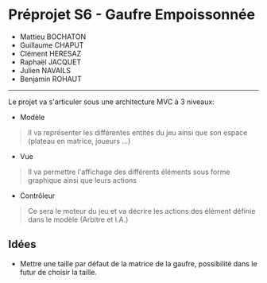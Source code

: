 # Préprojet S6 - Gaufre Empoissonnée

> 
 - Mattieu BOCHATON
 - Guillaume CHAPUT
 - Clément HERESAZ
 - Raphaël JACQUET
 - Julien NAVAILS
 - Benjamin ROHAUT

----------

Le projet va s'articuler sous une architecture MVC à 3 niveaux: 

 - Modèle 
 
> Il va représenter les différentes entités du jeu ainsi que son espace (plateau en matrice, joueurs ...)

 - Vue 


> Il va permettre l'affichage des différents éléments sous forme graphique ainsi que leurs actions

 - Contrôleur
 

> Ce sera le moteur du jeu et va décrire les actions des élément définie dans le modèle (Arbitre et I.A.)

## Idées ##

 - Mettre une taille par défaut de la matrice de la gaufre, possibilité dans le futur de choisir la taille.